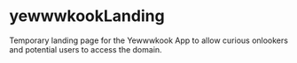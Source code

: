 # yewwwkookLanding
Temporary landing page for the Yewwwkook App to allow curious onlookers and potential users to access the domain.
